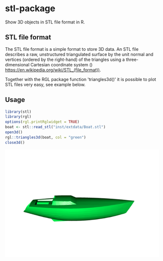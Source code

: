 <!-- README.md is generated from README.Rmd. Please edit that file -->

# stl-package

Show 3D objects in STL file format in R.

## STL file format

The STL file format is a simple format to store 3D data.  An STL file describes a raw, unstructured triangulated surface by the unit normal and vertices (ordered by the right-hand) of the triangles using a three-dimensional Cartesian coordinate system ()
https://en.wikipedia.org/wiki/STL_(file_format)).

Together with the RGL package function 'triangles3d()' it is possible to plot STL files very easy, see example below.

## Usage

``` r
library(stl)
library(rgl)
options(rgl.printRglwidget = TRUE)
boat <- stl::read_stl("inst/extdata/Boat.stl")
open3d()
rgl::triangles3d(boat, col = "green")
close3d()
```

![](README_figs/example.png)
